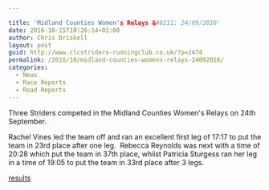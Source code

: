 ```yaml
---

title: 'Midland Counties Women's Relays &#8211; 24/09/2016'
date: 2016-10-15T10:26:14+01:00
author: Chris Driskell
layout: post
guid: http://www.clcstriders-runningclub.co.uk/?p=2474
permalink: /2016/10/midland-counties-womens-relays-24092016/
categories:
  - News
  - Race Reports
  - Road Reports
---
```

Three Striders competed in the Midland Counties Women's Relays on 24th September.

Rachel Vines led the team off and ran an excellent first leg of 17:17 to put the team in 23rd place after one leg.  Rebecca Reynolds was next with a time of 20:28 which put the team in 37th place, whilst Patricia Sturgess ran her leg in a time of 19:05 to put the team in 33rd place after 3 legs.

[results](https://www.race-results.co.uk/results/2016/mw416.pdf)